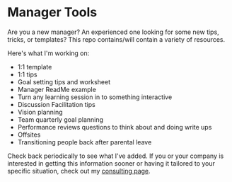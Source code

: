 # Manager Tools
Are you a new manager? An experienced one looking for some new tips, tricks, or templates? This repo contains/will contain a variety of resources. 

Here's what I'm working on:
- 1:1 template
- 1:1 tips
- Goal setting tips and worksheet
- Manager ReadMe example
- Turn any learning session in to something interactive
- Discussion Facilitation tips
- Vision planning
- Team quarterly goal planning
- Performance reviews questions to think about and doing write ups
- Offsites
- Transitioning people back after parental leave


Check back periodically to see what I've added.
If you or your company is interested in getting this information sooner or having it tailored to your specific situation, check out my [consulting page](http://daydreamsinruby.com/consulting/).
